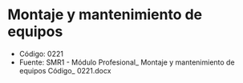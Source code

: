# Montaje y mantenimiento de equipos

- Código: 0221
- Fuente: SMR1 - Módulo Profesional_ Montaje y mantenimiento de equipos Código_ 0221.docx
